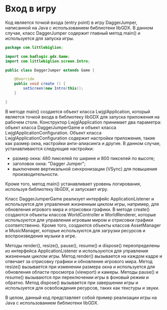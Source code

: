 # Вход в игру

Код является точкой входа (entry point) в игру DaggerJumper, написанной на Java с использованием библиотеки libGDX. В данном случае, класс DaggerJumper содержит главный метод main() и используется для запуска игры.

```java
package com.littlebiglion;

import com.badlogic.gdx.Game;
import com.littlebiglion.screen.Intro;

public class DaggerJumper extends Game {

	@Override
	public void create () {
		setScreen(new Intro(this));
	}

}
```

В методе main() создается объект класса LwjglApplication, который является точкой входа в библиотеку libGDX для запуска приложения на рабочем столе. Конструктор LwjglApplication принимает два параметра: объект класса DaggerJumperGame и объект класса LwjglApplicationConfiguration. Объект класса LwjglApplicationConfiguration содержит настройки приложения, такие как размер окна, настройки анти-алиасинга и другие. В данном случае, устанавливаются следующие настройки:

* размер окна: 480 пикселей по ширине и 800 пикселей по высоте;
* заголовок окна: "Dagger Jumper";
* выключение вертикальной синхронизации (VSync) для повышения производительности.

Кроме того, метод main() устанавливает уровень логирования, используя библиотеку libGDX, и запускает игру.

Класс DaggerJumperGame реализует интерфейс ApplicationListener и используется для управления жизненным циклом игры, например, для обновления игрового мира и отрисовки графики. В методе create() создаются объекты классов WorldController и WorldRenderer, которые используются для управления игровым миром и отрисовки графики соответственно. Кроме того, создаются объекты классов AssetManager и MusicManager, которые используются для загрузки ресурсов и воспроизведения музыки в игре.

Методы render(), resize(), pause(), resume() и dispose() переопределены из интерфейса ApplicationListener и используются для управления жизненным циклом игры. Метод render() вызывается на каждом кадре и отвечает за отрисовку графики и обновление игрового мира. Метод resize() вызывается при изменении размера окна и используется для обновления области просмотра (viewport) и камеры. Методы pause() и resume() вызываются при переключении игры в фоновый режим и обратно. Метод dispose() вызывается при завершении игры и используется для освобождения ресурсов, таких как текстуры и звуки.

В целом, данный код представляет собой пример реализации игры на Java с использованием библиотеки libGDX.
